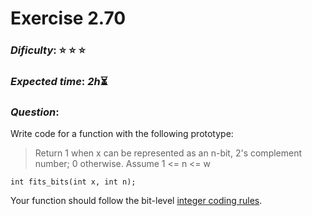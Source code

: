 Exercise 2.70
==============

### ***Dificulty***: :star: :star: :star:

### ***Expected time***: ***2h***:hourglass_flowing_sand:

### ***Question***:

Write code for a function with the following prototype:

>Return 1 when x can be represented as an n-bit, 2's complement number; 0 otherwise.
	Assume 1 <= n <= w

```
int fits_bits(int x, int n);
```

Your function should follow the bit-level [integer coding rules](https://github.com/elaimaz/CSAPPExercises/blob/main/Utils/CH2Rules.txt).




